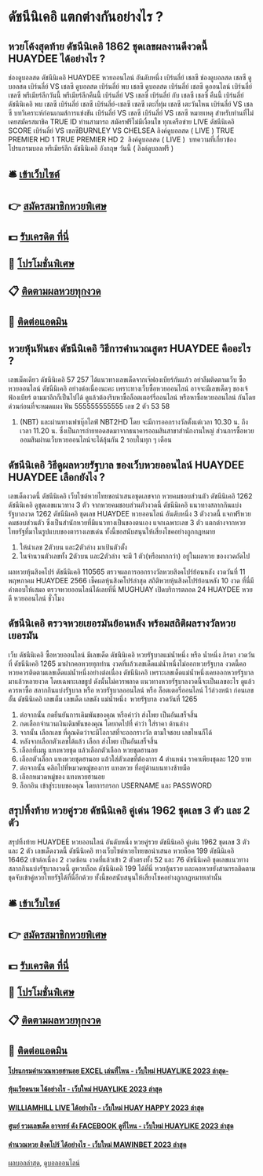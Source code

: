 # ดัชนีนิเคอิ แตกต่างกันอย่างไร ?
## หวยโค้งสุดท้าย ดัชนีนิเคอิ 1862 ชุดเลขผลงานดีงวดนี้ HUAYDEE ได้อย่างไร ?
ช่องดูบอลสด ดัชนีนิเคอิ HUAYDEE หวยออนไลน์ อันดับหนึ่ง เบิร์นลี่ย์ เชลซี ช่องดูบอลสด เชลซี ดูบอลสด เบิร์นลี่ย์ VS เชลซี ดูบอลสด เบิร์นลี่ย์ พบ เชลซี ดูบอลสด เบิร์นลี่ย์ เชลซี ดูออนไลน์ เบิร์นลี่ย์ เชลซี พรีเมียร์ลีกวันนี้ พรีเมียร์ลีกคืนนี้ เบิร์นลี่ย์ VS เชลซี เบิร์นลี่ย์ กับ เชลซี เชลซี คืนนี้ เบิร์นลี่ย์ ดัชนีนิเคอิ พบ เชลซี เบิร์นลี่ย์ เชลซี เบิร์นลี่ย์-เชลซี เชลซี เตะกี่ทุ่ม เชลซี เตะวันไหน
เบิร์นลี่ย์ VS เชลซี
บทวิเคราะห์ก่อนเกมส์การแข่งขัน เบิร์นลี่ย์ VS เชลซี
เบิร์นลี่ย์ VS เชลซี
หมายเหตุ สำหรับท่านที่ไม่เคยสมัครสมาชิค TRUE ID ท่านสามารถ สมัครฟรีไม่มีเงื่อนไข ทุกเครือข่าย
LIVE ดัชนีนิเคอิ SCORE เบิร์นลี่ย์ VS เชลซีBURNLEY VS CHELSEA
ลิงค์ดูบอลสด ( LIVE )
 TRUE PREMIER HD 1 
 TRUE PREMIER HD 2 
 ลิงค์ดูบอลสด ( LIVE ) 
บทความที่เกี่ยวข้อง
โปรแกรมบอล พรีเมียร์ลีก ดัชนีนิเคอิ อังกฤษ วันนี้ ( ลิงค์ดูบอลฟรี )

## 🛎 [เข้าเว็บไซต์](https://bit.ly/3BG5bNw)
## 👉 [สมัครสมาชิกหวยพิเศษ](https://bit.ly/3BG5bNw)
## 💵 [รับเครดิต ที่นี่](https://bit.ly/3C3mvgS)
## 👑 [โปรโมชั่นพิเศษ](https://bit.ly/3C3mvgS)
## 📋 [ติดตามผลหวยทุกงวด](https://bit.ly/3C3mvgS)
## 📱 [ติดต่อแอดมิน](https://bit.ly/3C3mvgS)

## หวยหุ้นฟันธง ดัชนีนิเคอิ วิธีการคำนวณสูตร HUAYDEE คืออะไร ?
เลขเม็ดเดียว ดัชนีนิเคอิ 57 257
ได้แนวทางเลขเด็ดจากเจ๊ฟองเบียร์กันแล้ว อย่าลืมติดตามเว็บ ซื้อหวยออนไลน์ ดัชนีนิเคอิ อย่างต่อเนื่องนะคะ เพราะทางเว็บซื้อหวยออนไลน์ อาจจะมีเลขเด็ดๆ ของเจ้ฟ้องเบียร์ ตามมาอีกก็เป็นไปได้ ดูแล้วต้องรีบหาซื้อล็อตเตอร์รี่ออนไลน์ หรือหาซื้อหวยออนไลน์ กันโดยด่วนก่อนที่จะหมดแผง
ฟัน 555555555555
เลข 2 ตัว 53 58
1. (NBT) และผ่านทางเฟซบุ๊กไลฟ์ NBT2HD โดย จะมีการออกรางวัลตั้งแต่เวลา 10.30 น. ถึงเวลา 11.20 น. ซึ่งเป็นการถ่ายทอดสดมาจากธนาคารออมสินสาขาสำนักงานใหญ่ ส่วนการซื้อหวยออมสินผ่านเว็บหวยออนไลน์จะได้ลุ้นกัน 2 รอบในทุก ๆ เดือน

## ดัชนีนิเคอิ วิธีดูผลหวยรัฐบาล ของเว็บหวยออนไลน์ HUAYDEE HUAYDEE เลือกยังไง ?
เลขเด็ดงวดนี้ ดัชนีนิเคอิ เว็บไซต์หวยไทยขอนำเสนอชุดเลขจาก หวยคมชอบส่วนตัว ดัชนีนิเคอิ 1262 ดัชนีนิเคอิ ดูชุดเลขแนวทาง 3 ตัว จากหวยคมชอบส่วนตัวงวดนี้ ดัชนีนิเคอิ แนวทางสลากกินแบ่งรัฐบาลงวด 1262 ดัชนีนิเคอิ ชุดเลข HUAYDEE หวยออนไลน์ อันดับหนึ่ง 3 ตัวงวดนี้ แจกฟรีหวยคมชอบส่วนตัว ซึ่งเป็นสำนักหวยที่มีแนวทางเป็นของตนเอง แจกเฉพาะเลข 3 ตัว แตกต่างจากหวยไทยรัฐที่มาในรูปแบบของตารางเลขเด่น ทั้งนี้ขอสนับสนุนให้เสี่ยงโชคอย่างถูกกฎหมาย
1. ให้นำเลข 2ตัวบน และ2ตัวล่าง มาเป้นตัวตั้ง
2. ในจำนวนตัวเลขทั้ง 2ตัวบน และ2ตัวล่าง จะมี 1 ตัว(หรือมากกว่า) อยู่ในผลหวย ของงวดถัดไป

ผลหวยหุ้นสิงคโปร์ ดัชนีนิเคอิ 110565 ตรวจผลการออกรางวัลหวยสิงคโปร์ย้อนหลัง งวดวันที่ 11 พฤษภาคม HUAYDEE 2566 เช็คผลหุ้นสิงคโปร์ล่าสุด สถิติหวยหุ้นสิงคโปร์ย้อนหลัง 10 งวด ที่นี่มีคำตอบให้เสมอ ตรวจหวยออนไลน์ได้เลยที่นี่ MUGHUAY เปิดบริการตลอด 24 HUAYDEE หวยดี หวยออนไลน์ ชั่วโมง

## ดัชนีนิเคอิ ตรวจหวยเยอรมันย้อนหลัง พร้อมสถิติผลรางวัลหวยเยอรมัน
เว็บ ดัชนีนิเคอิ ซื้อหวยออนไลน์ มีเลขเด็ด ดัชนีนิเคอิ หวยรัฐบาลแม่น้ำหนึ่ง หรือ น้ำหนึ่ง ภิรดา งวดวันที่ ดัชนีนิเคอิ 1265 มาฝากคอหวยทุกท่าน งวดที่แล้วเลขเด็ดแม่น้ำหนึ่งไม่ออกหวยรัฐบาล งวดนี้คอหวยควรติดตามเลขเด็ดแม่น้ำหนึ่งอย่างต่อเนื่อง ดัชนีนิเคอิ เพราะเลขเด็ดแม่น้ำหนึ่งเคยออกหวยรัฐบาลมาแล้วหลายงวด โดยเฉพาะเลขธูป ดังนั้นไม่ควรพลาด แนวทางหวยรัฐบาลงวดนี้จะเป็นเลขอะไร ดูแล้วควรหาซื้อ สลากกินแบ่งรัฐบาล หรือ หวยรัฐบาลออนไลน์ หรือ ล็อตเตอรี่ออนไลน์ ไว้ล่วงหน้า ก่อนเลขอั้น ดัชนีนิเคอิ เลขเต็ม
เลขเด็ด เลขดัง แม่น้ำหนึ่ง  หวยรัฐบาล งวดวันที่ 1265
1. ต่อจากนั้น กดยืนยันการเดิมพันของคุณ หรือคำว่า ส่งโพย เป็นอันเสร็จสิ้น
2. กดเลือกจำนวนเงินเดิมพันของคุณ โดยกดไปที่ คำว่า ใส่ราคา ด้านล่าง
3. จากนั้น เลือกเลข ที่คุณคิดว่าจะมีโอกาสที่จะออกรางวัล ตามใจชอบ เลขไหนก็ได้
4. หลังจากเลือกตัวเลขได้แล้ว เลือก ส่งโพย เป็นอันเสร็จสิ้น
5. เลือกที่เมนู แทงหวยชุด แล้วเลือกตัวเลือก หวยชุดฮานอย
6. เลือกตัวเลือก แทงหวยชุดฮานอย แล้วใส่ตัวเลขที่ต้องการ 4 ตำแหน่ง ราคาเพียงชุดละ 120 บาท
7. ต่อจากนั้น คลิกไปที่หมวดหมู่ของการ แทงหวย ที่อยู่ด้านบนทางซ้ายมือ
8. เลือกหมวดหมู่ของ แทงหวยฮานอย
9. ล็อกอิน เข้าสู่ระบบของคุณ โดยการกรอก USERNAME และ PASSWORD

## สรุปทิ้งท้าย หวยคู่รวย ดัชนีนิเคอิ คู่เด่น 1962 ชุดเลข 3 ตัว และ 2 ตัว
สรุปทิ้งท้าย HUAYDEE หวยออนไลน์ อันดับหนึ่ง หวยคู่รวย ดัชนีนิเคอิ คู่เด่น 1962 ชุดเลข 3 ตัว และ 2 ตัว เลขเด็ดงวดนี้ ดัชนีนิเคอิ ทางเว็บไซต์หวยไทยขอนำเสนอ หวยล็อค 199 ดัชนีนิเคอิ 16462 เข้าต่อเนื่อง 2 งวดซ้อน งวดที่แล้วเข้า 2 ตัวตรงทั้ง 52 และ 76 ดัชนีนิเคอิ ชุดเลขแนวทางสลากกินแบ่งรัฐบาลงวดนี้ ดูหวยล็อค ดัชนีนิเคอิ 199 ได้ที่นี่ หวยลุ้นรวย และคอหวยยังสามารถติดตามชุดจับเข้าคู่หวยไทยรัฐได้ที่นี่อีกด้วย ทั้งนี้ขอสนับสนุนให้เสี่ยงโชคอย่างถูกกฎหมายเท่านั้น

## 🛎 [เข้าเว็บไซต์](https://bit.ly/3BG5bNw)
## 👉 [สมัครสมาชิกหวยพิเศษ](https://bit.ly/3BG5bNw)
## 💵 [รับเครดิต ที่นี่](https://bit.ly/3C3mvgS)
## 👑 [โปรโมชั่นพิเศษ](https://bit.ly/3C3mvgS)
## 📋 [ติดตามผลหวยทุกงวด](https://bit.ly/3C3mvgS)
## 📱 [ติดต่อแอดมิน](https://bit.ly/3C3mvgS)

#### [โปรแกรมคํานวณหวยฮานอย EXCEL เล่นที่ไหน - เว็บใหม่ HUAYLIKE 2023 ล่าสุด-](https://atom.io/themes/โปรแกรมคํานวณหวยฮานอย%20excel%20เล่นที่ไหน%20-%20เว็บใหม่%20huaylike%202023%20ล่าสุด-)
#### [หุ้นเวียดนาม ได้อย่างไร - เว็บใหม่ HUAYLIKE 2023 ล่าสุด](https://atom.io/themes/หุ้นเวียดนาม%20ได้อย่างไร%20-%20เว็บใหม่%20huaylike%202023%20ล่าสุด)
#### [WILLIAMHILL LIVE ได้อย่างไร - เว็บใหม่ HUAY HAPPY 2023 ล่าสุด](https://atom.io/themes/williamhill%20live%20ได้อย่างไร%20-%20เว็บใหม่%20huay%20happy%202023%20ล่าสุด)
#### [ศูนย์ รวมเลขเด็ด อาจารย์ ดัง FACEBOOK ดูที่ไหน - เว็บใหม่ HUAYLIKE 2023 ล่าสุด](https://atom.io/themes/ศูนย์%20รวมเลขเด็ด%20อาจารย์%20ดัง%20facebook%20ดูที่ไหน%20-%20เว็บใหม่%20huaylike%202023%20ล่าสุด)
#### [คำนวณหวย สิงคโปร์ ได้อย่างไร - เว็บใหม่ MAWINBET 2023 ล่าสุด](https://atom.io/themes/คำนวณหวย%20สิงคโปร์%20ได้อย่างไร%20-%20เว็บใหม่%20mawinbet%202023%20ล่าสุด)

[ผลบอลล่าสุด](https://siamsport.tv "ผลบอลล่าสุด"), [ดูบอลออนไลน์](https://siamsport.tv/ดูบอลสด "ดูบอลออนไลน์")